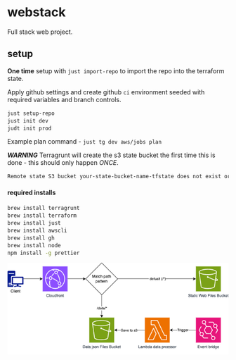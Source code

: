 # webstack

Full stack web project.

## setup

**One time** setup with `just import-repo` to import the repo into the terraform state.

Apply github settings and create github `ci` environment seeded with required variables and branch controls.

```sh
just setup-repo
just init dev
judt init prod
```

Example plan command - `just tg dev aws/jobs plan`

**_WARNING_**
Terragrunt will create the s3 state bucket the first time this is done - this should only happen _ONCE_.

```sh
Remote state S3 bucket your-state-bucket-name-tfstate does not exist or you dont have permissions to access it. Would you like Terragrunt to create it? (y/n) y
```

#### required installs

```sh
brew install terragrunt
brew install terraform
brew install just
brew install awscli
brew install gh
brew install node
npm install -g prettier
```

![Infrastructure](docs/infra.png)